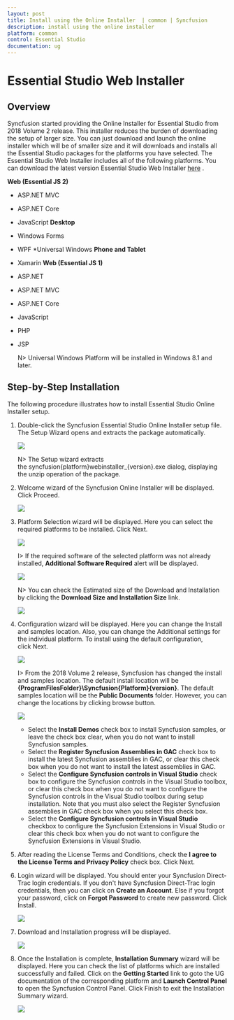 ```yaml
---
layout: post
title: Install using the Online Installer  | common | Syncfusion
description: install using the online installer
platform: common
control: Essential Studio
documentation: ug
---
```


# Essential Studio Web Installer


## Overview

Syncfusion started providing the Online Installer for Essential Studio from 2018 Volume 2 release. This installer reduces the burden of downloading the setup of larger size. You can just download and launch the online installer which will be of smaller size and it will downloads and installs all the Essential Studio packages for the platforms you have selected. The Essential Studio Web Installer includes all of the following platforms. You can download the latest version Essential Studio Web Installer [here](https://www.syncfusion.com/downloads/latest-version) . 

**Web (Essential JS 2)**
* ASP.NET MVC
* ASP.NET Core
* JavaScript
**Desktop**
* Windows Forms
* WPF
*Universal Windows
**Phone and Tablet**
* Xamarin
**Web (Essential JS 1)**
* ASP.NET
* ASP.NET MVC
* ASP.NET Core
* JavaScript
* PHP
* JSP

   N> Universal Windows Platform will be installed in Windows 8.1 and later.   
 
 
## Step-by-Step Installation

The following procedure illustrates how to install Essential Studio Online Installer setup. 

1.  Double-click the Syncfusion Essential Studio Online Installer setup file. The Setup Wizard opens and extracts the package automatically.

    ![](WebInstaller/Step-by-Step-Installation_img1.png)

    
    N> The Setup wizard extracts the syncfusion{platform}webinstaller_{version}.exe dialog, displaying the unzip operation of the package.
    
2. Welcome wizard of the Syncfusion Online Installer will be displayed. Click Proceed.

   ![](WebInstaller/Step-by-Step-Installation_img2.png)

  
3.  Platform Selection wizard will be displayed. Here you can select the required platforms to be installed. Click Next.

    ![](WebInstaller/Step-by-Step-Installation_img3.png)
	
	I> If the required software of the selected platform was not already installed, **Additional Software Required** alert will be displayed.
	
	![](WebInstaller/Step-by-Step-Installation_img10.png)
	
	N> You can check the Estimated size of the Download and Installation by clicking the **Download Size and Installation Size** link.
	
	![](WebInstaller/Step-by-Step-Installation_img13.png)

4.  Configuration wizard will be displayed. Here you can change the Install and samples location. Also, you can change the Additional settings for the individual platform. To install using the default configuration, click Next.

    ![](WebInstaller/Step-by-Step-Installation_img4.png)
	
    I> From the 2018 Volume 2 release, Syncfusion has changed the install and samples location. The default install location will be **{ProgramFilesFolder}\Syncfusion\{Platform}\{version}**. The default samples location will be the **Public Documents** folder. However, you can change the locations by clicking browse button.
	
	![](WebInstaller/Step-by-Step-Installation_img4.png)

    * Select the **Install Demos** check box to install Syncfusion samples, or leave the check box clear, when you do not want to install Syncfusion samples.
    * Select the **Register Syncfusion Assemblies in GAC** check box to install the latest Syncfusion assemblies in GAC, or clear this check box when you do not want to install the latest assemblies in GAC.
    * Select the **Configure Syncfusion controls in Visual Studio** check box to configure the Syncfusion controls in the Visual Studio toolbox, or clear this check box when you do not want to configure the Syncfusion controls in the Visual Studio toolbox during setup installation. Note that you must also select the Register Syncfusion assemblies in GAC check box when you select this check box.
	* Select the **Configure Syncfusion controls in Visual Studio** checkbox to configure the Syncfusion Extensions in Visual Studio or clear this check box when you do not want to configure the Syncfusion Extensions in Visual Studio.


5.  After reading the License Terms and Conditions, check the **I agree to the License Terms and Privacy Policy** check box. Click Next.

6. Login wizard will be displayed. You should enter your Syncfusion Direct-Trac login credentials. If you don't have Syncfusion Direct-Trac login credentials, then you can click on **Create an Account**. Else if you forgot your password, click on **Forgot Password** to create new password. Click Install.

    ![](WebInstaller/Step-by-Step-Installation_img8.png)

7. Download and Installation progress will be displayed.

    ![](WebInstaller/Step-by-Step-Installation_img9.png)

8. Once the Installation is complete, **Installation Summary** wizard will be displayed. Here you can check the list of platforms which are installed successfully and failed. Click on the **Getting Started** link to goto the UG documentation of the corresponding platform and **Launch Control Panel** to open the Syncfusion Control Panel. Click Finish to exit the Installation Summary wizard. 

    ![](WebInstaller/Step-by-Step-Installation_img12.png)

